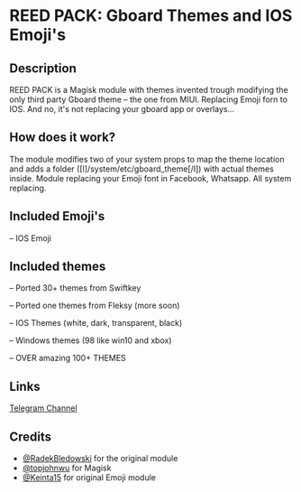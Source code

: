 # **REED PACK: Gboard Themes and IOS Emoji's**

## Description
REED PACK is a Magisk module with themes invented trough modifying the only third party Gboard theme – the one from MIUI.
Replacing Emoji forn to IOS.
And no, it's not replacing your gboard app or overlays...

## How does it work?
The module modifies two of your system props to map the theme location and adds a folder ([I]/system/etc/gboard_theme[/I]) with actual themes inside.
Module replacing your Emoji font in Facebook, Whatsapp. All system replacing.

## Included Emoji's 

– IOS Emoji 

## Included themes

– Ported 30+ themes from Swiftkey

– Ported one themes from Fleksy (more soon)

– IOS Themes (white, dark, transparent, black)

– Windows themes (98 like win10 and xbox)

– OVER amazing 100+ THEMES

## Links
[Telegram Channel](https://t.me/reed_group)

## Credits
- [@RadekBledowski](https://github.com/RadekBledowski) for the original module
- [@topjohnwu](https://github.com/topjohnwu) for Magisk
- [@Keinta15](https://github.com/Keinta15) for original Emoji module
